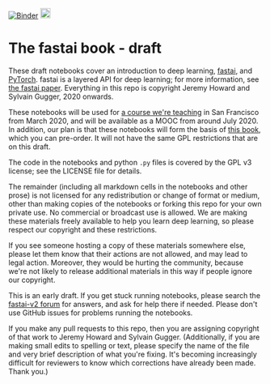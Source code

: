 [![Binder](https://mybinder.org/badge_logo.svg)](https://mybinder.org/v2/gh/fastai/fastbook/master)
[<img src="https://files.readme.io/9b53a3b-57B1EF48-5B51-4F0F-B7A4-21DD5AE18823.jpeg" height="20" />](https://cloud.blobcity.com/#/ps/shared-cloudbook/15d22cbd-b75b-4306-9aea-1b773a2dbda2)

# The fastai book - draft

These draft notebooks cover an introduction to deep learning, [fastai](https://docs.fast.ai/), and [PyTorch](https://pytorch.org/). fastai is a layered API for deep learning; for more information, see [the fastai paper](https://www.mdpi.com/2078-2489/11/2/108). Everything in this repo is copyright Jeremy Howard and Sylvain Gugger, 2020 onwards.

These notebooks will be used for [a course we're teaching](https://www.usfca.edu/data-institute/certificates/deep-learning-part-one) in San Francisco from March 2020, and will be available as a MOOC from around July 2020. In addition, our plan is that these notebooks will form the basis of [this book](https://www.amazon.com/Deep-Learning-Coders-fastai-PyTorch/dp/1492045527), which you can pre-order. It will not have the same GPL restrictions that are on this draft.

The code in the notebooks and python `.py` files is covered by the GPL v3 license; see the LICENSE file for details.

The remainder (including all markdown cells in the notebooks and other prose) is not licensed for any redistribution or change of format or medium, other than making copies of the notebooks or forking this repo for your own private use. No commercial or broadcast use is allowed. We are making these materials freely available to help you learn deep learning, so please respect our copyright and these restrictions.

If you see someone hosting a copy of these materials somewhere else, please let them know that their actions are not allowed, and may lead to legal action. Moreover, they would be hurting the community, because we're not likely to release additional materials in this way if people ignore our copyright.

This is an early draft. If you get stuck running notebooks, please search the [fastai-v2 forum](https://forums.fast.ai/c/fastai-users/fastai-v2) for answers, and ask for help there if needed. Please don't use GitHub issues for problems running the notebooks.

If you make any pull requests to this repo, then you are assigning copyright of that work to Jeremy Howard and Sylvain Gugger. (Additionally, if you are making small edits to spelling or text, please specify the name of the file and very brief description of what you're fixing. It's becoming increasingly difficult for reviewers to know which corrections have already been made. Thank you.)
